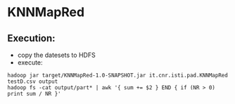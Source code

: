 # KNNMapRed

## Execution:
- copy the datesets to HDFS
- execute:
```
hadoop jar target/KNNMapRed-1.0-SNAPSHOT.jar it.cnr.isti.pad.KNNMapRed testD.csv output
hadoop fs -cat output/part* | awk '{ sum += $2 } END { if (NR > 0) print sum / NR }'
```
